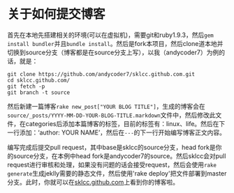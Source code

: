 关于如何提交博客
===

首先在本地先搭建相关的环境(可以在虚拟机)，需要git和ruby1.9.3，然后`gem install bundler`并且`bundle install`。然后是fork本项目，然后clone道本地并切换到source分支（博客都是在source分支上写），以我（andycoder7）为例的话，就是：

```
git clone https://github.com/andycoder7/sklcc.github.com.git
cd sklcc.github.com/
git fetch -p
git branch -t source
```

然后新建一篇博客`rake new_post["YOUR BLOG TITLE"]`，生成的博客会在`source/_posts/YYYY-MM-DD-YOUR-BLOG-TITLE.markdown`文件中，然后修改此文件，在categories后添加本篇博客的标签，目前的标签有：linux、life。然后在下一行添加：‘author: YOUR NAME’，然后在`---`的下一行开始编写博客正文内容。

编写完成后提交pull request，其中base是sklcc的source分支，head fork是你的source分支，在本例中head fork是andycoder7的source。然后sklcc会对pull request进行审核和处理，如果没有问题的话会接受request，然后会使用`rake generate`生成jeklly需要的静态文件，然后使用'rake deploy'把文件部署到master分支。此时，你就可以在[sklcc.github.com](http://sklcc.github.com)上看到你的博客啦。
